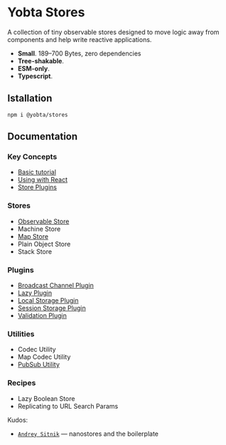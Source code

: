 # Yobta Stores

A collection of tiny observable stores designed to move logic away from components and help write reactive applications.

- **Small**. 189–700 Bytes, zero dependencies
- **Tree-shakable**.
- **ESM-only**.
- **Typescript**.

## Istallation

```
npm i @yobta/stores
```

## Documentation

### Key Concepts

- [Basic tutorial](docs/basic-tutorial.md)
- [Using with React](docs/using-with-react.md)
- [Store Plugins](docs/store-pligins.md)

### Stores

- [Observable Store](docs/yobta-store.md)
- Machine Store
- [Map Store](docs/map-store.md)
- Plain Object Store
- Stack Store

### Plugins

- [Broadcast Channel Plugin](docs/broadcast-channel-plugin.md)
- [Lazy Plugin](docs/lazy-plugin.md)
- [Local Storage Plugin](docs/local-storage-plugin.md)
- [Session Storage Plugin](docs/session-storage-plugin.md)
- [Validation Plugin](docs/validation-plugin.md)

### Utilities

- Codec Utility
- Map Codec Utility
- [PubSub Utility](docs/pub-sub-utility.md)

### Recipes

- Lazy Boolean Store
- Replicating to URL Search Params

Kudos:

- [`Andrey Sitnik`] — nanostores and the boilerplate

[`andrey sitnik`]: https://sitnik.ru
